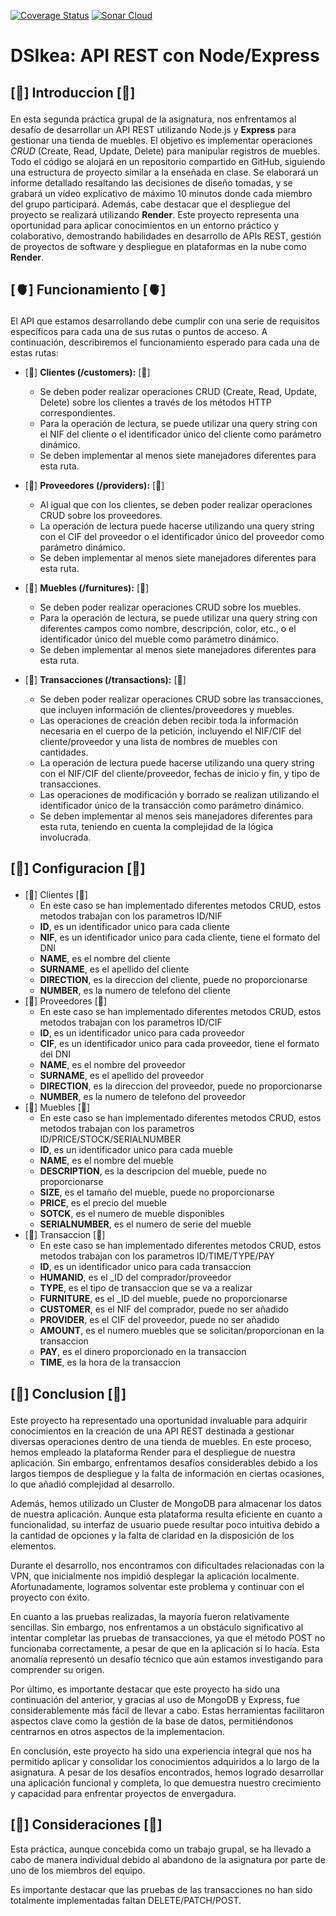 <p aling="center">
<a href='https://coveralls.io/github/ULL-ESIT-INF-DSI-2324/ull-esit-inf-dsi-23-24-prct13-dsikea-api-groupe?branch=main'><img src='https://coveralls.io/repos/github/ULL-ESIT-INF-DSI-2324/ull-esit-inf-dsi-23-24-prct13-dsikea-api-groupe/badge.svg?branch=main' alt='Coverage Status' /></a>
<a href='https://sonarcloud.io/summary/new_code?id=ULL-ESIT-INF-DSI-2324_ull-esit-inf-dsi-23-24-prct13-dsikea-api-groupe'><img src='https://sonarcloud.io/api/project_badges/measure?project=ULL-ESIT-INF-DSI-2324_ull-esit-inf-dsi-23-24-prct13-dsikea-api-groupe&metric=alert_status' alt='Sonar Cloud'></a>
</p>

# DSIkea: API REST con Node/Express
## [🧠] Introduccion [🧠]</p>
En esta segunda práctica grupal de la asignatura, nos enfrentamos al desafío de desarrollar un API REST utilizando Node.js y **Express** para gestionar una tienda de muebles. El objetivo es implementar operaciones *CRUD* (Create, Read, Update, Delete) para manipular registros de muebles. Todo el código se alojará en un repositorio compartido en GitHub, siguiendo una estructura de proyecto similar a la enseñada en clase. Se elaborará un informe detallado resaltando las decisiones de diseño tomadas, y se grabará un vídeo explicativo de máximo 10 minutos donde cada miembro del grupo participará. Además, cabe destacar que el despliegue del proyecto se realizará utilizando **Render**. Este proyecto representa una oportunidad para aplicar conocimientos en un entorno práctico y colaborativo, demostrando habilidades en desarrollo de APIs REST, gestión de proyectos de software y despliegue en plataformas en la nube como **Render**.

## [🫀] Funcionamiento [🫀]</p>
El API que estamos desarrollando debe cumplir con una serie de requisitos específicos para cada una de sus rutas o puntos de acceso. A continuación, describiremos el funcionamiento esperado para cada una de estas rutas:

- [🦴] **Clientes (/customers):** [🦴]
  - Se deben poder realizar operaciones CRUD (Create, Read, Update, Delete) sobre los clientes a través de los métodos HTTP correspondientes.
  - Para la operación de lectura, se puede utilizar una query string con el NIF del cliente o el identificador único del cliente como parámetro dinámico.
  - Se deben implementar al menos siete manejadores diferentes para esta ruta.

- [🦴] **Proveedores (/providers):** [🦴]
  - Al igual que con los clientes, se deben poder realizar operaciones CRUD sobre los proveedores.
  - La operación de lectura puede hacerse utilizando una query string con el CIF del proveedor o el identificador único del proveedor como parámetro dinámico.
  - Se deben implementar al menos siete manejadores diferentes para esta ruta.

- [🦴] **Muebles (/furnitures):** [🦴]
  - Se deben poder realizar operaciones CRUD sobre los muebles.
  - Para la operación de lectura, se puede utilizar una query string con diferentes campos como nombre, descripción, color, etc., o el identificador único del mueble como parámetro dinámico.
  - Se deben implementar al menos siete manejadores diferentes para esta ruta.

- [🦴] **Transacciones (/transactions):** [🦴]
  - Se deben poder realizar operaciones CRUD sobre las transacciones, que incluyen información de clientes/proveedores y muebles.
  - Las operaciones de creación deben recibir toda la información necesaria en el cuerpo de la petición, incluyendo el NIF/CIF del cliente/proveedor y una lista de nombres de muebles con cantidades.
  - La operación de lectura puede hacerse utilizando una query string con el NIF/CIF del cliente/proveedor, fechas de inicio y fin, y tipo de transacciones.
  - Las operaciones de modificación y borrado se realizan utilizando el identificador único de la transacción como parámetro dinámico.
  - Se deben implementar al menos seis manejadores diferentes para esta ruta, teniendo en cuenta la complejidad de la lógica involucrada.

## [🧬] Configuracion [🧬]</p>
- [🦴] Clientes [🦴]
  - En este caso se han implementado diferentes metodos CRUD, estos metodos trabajan con los parametros ID/NIF
  - **ID**, es un identificador unico para cada cliente
  - **NIF**, es un identificador unico para cada cliente, tiene el formato del DNI
  - **NAME**, es el nombre del cliente
  - **SURNAME**, es el apellido del cliente
  - **DIRECTION**, es la direccion del cliente, puede no proporcionarse
  - **NUMBER**, es la numero de telefono del cliente
- [🦴] Proveedores [🦴]
  - En este caso se han implementado diferentes metodos CRUD, estos metodos trabajan con los parametros ID/CIF
  - **ID**, es un identificador unico para cada proveedor
  - **CIF**, es un identificador unico para cada proveedor, tiene el formato del DNI
  - **NAME**, es el nombre del proveedor
  - **SURNAME**, es el apellido del proveedor
  - **DIRECTION**, es la direccion del proveedor, puede no proporcionarse
  - **NUMBER**, es la numero de telefono del proveedor
- [🦴] Muebles [🦴]
  - En este caso se han implementado diferentes metodos CRUD, estos metodos trabajan con los parametros ID/PRICE/STOCK/SERIALNUMBER
  - **ID**, es un identificador unico para cada mueble
  - **NAME**, es el nombre del mueble
  - **DESCRIPTION**, es la descripcion del mueble, puede no proporcionarse
  - **SIZE**, es el tamaño del mueble, puede no proporcionarse
  - **PRICE**, es el precio del mueble
  - **SOTCK**, es el numero de mueble disponibles
  - **SERIALNUMBER**, es el numero de serie del mueble
- [🦴] Transaccion [🦴]
  - En este caso se han implementado diferentes metodos CRUD, estos metodos trabajan con los parametros ID/TIME/TYPE/PAY
  - **ID**, es un identificador unico para cada transaccion
  - **HUMANID**, es el _ID del comprador/proveedor
  - **TYPE**, es el tipo de transaccion que se va a realizar
  - **FURNITURE**, es el _ID del mueble, puede no proporcionarse
  - **CUSTOMER**, es el NIF del comprador, puede no ser añadido
  - **PROVIDER**, es el CIF del proveedor, puede no ser añadido
  - **AMOUNT**, es el numero muebles que se solicitan/proporcionan en la transaccion
  - **PAY**, es el dinero proporcionado en la transaccion
  - **TIME**, es la hora de la transaccion

## [💭] Conclusion [💭]</p>
Este proyecto ha representado una oportunidad invaluable para adquirir conocimientos en la creación de una API REST destinada a gestionar diversas operaciones dentro de una tienda de muebles. En este proceso, hemos empleado la plataforma Render para el despliegue de nuestra aplicación. Sin embargo, enfrentamos desafíos considerables debido a los largos tiempos de despliegue y la falta de información en ciertas ocasiones, lo que añadió complejidad al desarrollo.

Además, hemos utilizado un Cluster de MongoDB para almacenar los datos de nuestra aplicación. Aunque esta plataforma resulta eficiente en cuanto a funcionalidad, su interfaz de usuario puede resultar poco intuitiva debido a la cantidad de opciones y la falta de claridad en la disposición de los elementos.

Durante el desarrollo, nos encontramos con dificultades relacionadas con la VPN, que inicialmente nos impidió desplegar la aplicación localmente. Afortunadamente, logramos solventar este problema y continuar con el proyecto con éxito.

En cuanto a las pruebas realizadas, la mayoría fueron relativamente sencillas. Sin embargo, nos enfrentamos a un obstáculo significativo al intentar completar las pruebas de transacciones, ya que el método POST no funcionaba correctamente, a pesar de que en la aplicación sí lo hacía. Esta anomalía representó un desafío técnico que aún estamos investigando para comprender su origen.

Por último, es importante destacar que este proyecto ha sido una continuación del anterior, y gracias al uso de MongoDB y Express, fue considerablemente más fácil de llevar a cabo. Estas herramientas facilitaron aspectos clave como la gestión de la base de datos, permitiéndonos centrarnos en otros aspectos de la implementacion.

En conclusión, este proyecto ha sido una experiencia integral que nos ha permitido aplicar y consolidar los conocimientos adquiridos a lo largo de la asignatura. A pesar de los desafíos encontrados, hemos logrado desarrollar una aplicación funcional y completa, lo que demuestra nuestro crecimiento y capacidad para enfrentar proyectos de envergadura.

## [🔬] Consideraciones [🔬]
Esta práctica, aunque concebida como un trabajo grupal, se ha llevado a cabo de manera individual debido al abandono de la asignatura por parte de uno de los miembros del equipo.

Es importante destacar que las pruebas de las transacciones no han sido totalmente implementadas faltan DELETE/PATCH/POST.